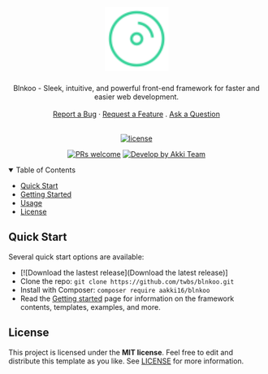 <h1 align="center">
  <a href="https://github.com/aakki16/Blnkoo">
    <img src="./logo.svg" alt="Logo" width="125" height="125">
  </a>
</h1>

<div align="center">
  Blnkoo - Sleek, intuitive, and powerful front-end framework for faster and easier web development.
  <br />
  <br />
  <a href="https://github.com/aakki16/Blnkoo/issues/new?assignees=&labels=bug&template=01_BUG_REPORT.md&title=bug%3A+">Report a Bug</a>
  ·
  <a href="https://github.com/aakki16/Blnkoo/issues/new?assignees=&labels=enhancement&template=02_FEATURE_REQUEST.md&title=feat%3A+">Request a Feature</a>
  .
  <a href="https://github.com/aakki16/Blnkoo/discussions">Ask a Question</a>
</div>

<div align="center">
<br />

[![license](https://img.shields.io/github/license/aakki16/amazing-github-template.svg?style=flat-square)](LICENSE)

[![PRs welcome](https://img.shields.io/badge/PRs-welcome-ff69b4.svg?style=flat-square)](https://github.com/dec0dOS/amazing-github-template/issues?q=is%3Aissue+is%3Aopen+label%3A%22help+wanted%22)
[![Develop by Akki Team](https://img.shields.io/badge/made%20with%20%E2%99%A5%20by-Akki&nbsp;Team-ff1414.svg?style=flat-square)](https://github.com/Blnkoo)

</div>

<details open="open">
<summary>Table of Contents</summary>

- [Quick Start](#quick-start)
- [Getting Started](#getting-started)
- [Usage](#usage)
- [License](#license)

</details>

## Quick Start
Several quick start options are available:
- [![Download the lastest release](Download the latest release)]
- Clone the repo: ```git clone https://github.com/twbs/blnkoo.git```
- Install with Composer: ```composer require aakki16/blnkoo```
- Read the [Getting started]() page for information on the framework contents, templates, examples, and more.


## License

This project is licensed under the **MIT license**. Feel free to edit and distribute this template as you like.
See [LICENSE](LICENSE) for more information.
